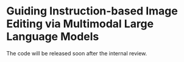 # Guiding Instruction-based Image Editing via Multimodal Large Language Models

The code will be released soon after the internal review.
